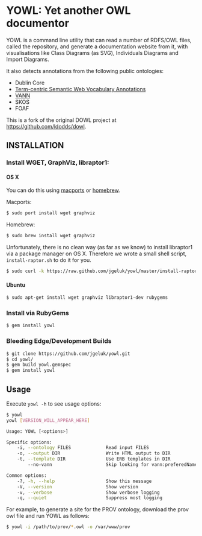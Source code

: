 # YOWL: Yet another OWL documentor

YOWL is a command line utility that can read a number of
RDFS/OWL files, called the repository, and generate a documentation website from it,
with visualisations like Class Diagrams (as SVG), Individuals Diagrams and Import Diagrams.

It also detects annotations from the following public ontologies:

  - Dublin Core
  - [Term-centric Semantic Web Vocabulary Annotations](http://www.w3.org/2003/06/sw-vocab-status/note)
  - [VANN](http://vocab.org/vann/.html)
  - SKOS
  - FOAF
  
This is a fork of the original DOWL project at https://github.com/ldodds/dowl.

## INSTALLATION

### Install WGET, GraphViz, libraptor1:

#### OS X
You can do this using [macports](http://www.macports.org/install.php) or [homebrew](http://mxcl.github.com/homebrew/).

Macports:
```sh
$ sudo port install wget graphviz
```

Homebrew:
```sh
$ sudo brew install wget graphviz
```

Unfortunately, there is no clean way (as far as we know) to install libraptor1 via a package manager on OS X. Therefore we wrote a small shell script, `install-raptor.sh` to do it for you. 
```sh
$ sudo curl -k https://raw.github.com/jgeluk/yowl/master/install-raptor.sh | bash
```

#### Ubuntu

```bash
$ sudo apt-get install wget graphviz libraptor1-dev rubygems
```

### Install via RubyGems
```sh
$ gem install yowl
```

### Bleeding Edge/Development Builds
```sh
$ git clone https://github.com/jgeluk/yowl.git
$ cd yowl/
$ gem build yowl.gemspec
$ gem install yowl
```

## Usage

Execute `yowl -h` to see usage options:

```bash
$ yowl
yowl [VERSION_WILL_APPEAR_HERE]

Usage: YOWL [<options>]

Specific options:
    -i, --ontology FILES             Read input FILES
    -o, --output DIR                 Write HTML output to DIR
    -t, --template DIR               Use ERB templates in DIR
        --no-vann                    Skip looking for vann:preferedNamespacePrefix

Common options:
    -?, -h, --help                   Show this message
    -V, --version                    Show version
    -v, --verbose                    Show verbose logging
    -q, --quiet                      Suppress most logging
```

For example, to generate a site for the PROV ontology,
download the prov owl file and run YOWL as follows:

```bash
$ yowl -i /path/to/prov/*.owl -o /var/www/prov
```

